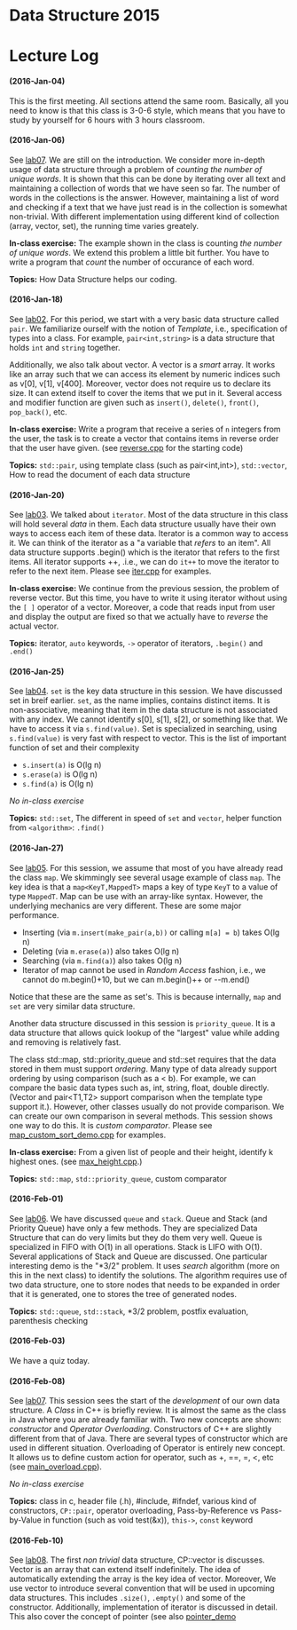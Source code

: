 # Data Structure 2015

# Lecture Log

#### (2016-Jan-04) 
This is the first meeting. All sections attend the same room. Basically, all you need to know is that this class is 3-0-6 style, which means that you have to study by yourself for 6 hours with 3 hours classroom.

#### (2016-Jan-06)
See [lab07](lab01). We are still on the introduction. We consider more in-depth usage of data structure through a problem of _counting the number of unique words_. It is shown that this can be done by iterating over all text and maintaining a collection of words that we have seen so far. The number of words in the collections is the answer. However, maintaining a list of word and checking if a text that we have just read is in the collection is somewhat non-trivial. With different implementation using different kind of collection (array, vector, set), the running time varies greately. 

**In-class exercise:** The example shown in the class is counting _the number of unique words_. We extend this problem a little bit further. You have to write a program that _count_ the number of occurance of each word.

**Topics:** How Data Structure helps our coding.

#### (2016-Jan-18)
See [lab02](lab02). For this period, we start with a very basic data structure called `pair`. We familiarize ourself with the notion of _Template_, i.e., specification of types into a class. For example, `pair<int,string>` is a data structure that holds `int` and `string` together.

Additionally, we also talk about vector. A vector is a _smart_ array. It works like an array such that we can access its element by numeric indices such as v[0], v[1], v[400]. Moreover, vector does not require us to declare its size. It can extend itself to cover the items that we put in it. Several access and modifier function are given such as `insert()`, `delete()`, `front()`, `pop_back()`, etc.

**In-class exercise:** Write a program that receive a series of `n` integers from the user, the task is to create a vector that contains items in reverse order that the user have given. (see [reverse.cpp](lab02/exercise/reverse.cpp) for the starting code)

**Topics:** `std::pair`, using template class (such as pair<int,int>), `std::vector`, How to read the document of each data structure

#### (2016-Jan-20)
See [lab03](lab03). We talked about `iterator`. Most of the data structure in this class will hold several _data_ in them. Each data structure usually have their own ways to access each item of these data. Iterator is a common way to access it. We can think of the iterator as a "a variable that _refers_ to an item". All data structure supports .begin() which is the iterator that refers to the first items. All iterator supports ++, .i.e., we can do `it++` to move the iterator to refer to the next item. Please see [iter.cpp](lab03/iter.cpp) for examples.

**In-class exercise:** We continue from the previous session, the problem of reverse vector. But this time, you have to write it using iterator without using the `[ ]` operator of a vector.  Moreover, a code that reads input from user and display the output are fixed so that we actually have to _reverse_ the actual vector.

**Topics:** iterator, `auto` keywords, `->` operator of iterators, `.begin()` and `.end()`

#### (2016-Jan-25)
See [lab04](lab04). `set` is the key data structure in this session. We have discussed set in breif earlier. `set`, as the name implies, contains distinct items. It is non-associative, meaning that item in the data structure is not associated with any index. We cannot identify s[0], s[1], s[2], or something like that. We have to access it via `s.find(value)`. Set is specialized in searching, using `s.find(value)` is very fast with respect to vector. This is the list of important function of set and their complexity
- `s.insert(a)` is O(lg n)
- `s.erase(a)` is O(lg n)
- `s.find(a)` is O(lg n)
 

_No in-class exercise_

**Topics:** `std::set`, The different in speed of `set` and `vector`, helper function from `<algorithm>`: `.find()`

#### (2016-Jan-27) 
See [lab05](lab05). For this session, we assume that most of you have already read the class `map`. We skimmingly see several usage example of class `map`. The key idea is that a `map<KeyT,MappedT>` maps a key of type `KeyT` to a value of type `MappedT`. Map can be use with an array-like syntax. However, the underlying mechanics are very different. These are some major performance.
- Inserting (via `m.insert(make_pair(a,b))` or calling `m[a] = b`) takes O(lg n)
- Deleting (via `m.erase(a)`) also takes O(lg n)
- Searching (via `m.find(a)`) also takes O(lg n)
- Iterator of map cannot be used in _Random Access_ fashion, i.e., we cannot do m.begin()+10, but we can m.begin()++ or --m.end()

Notice that these are the same as set's. This is because internally, `map` and `set` are very similar data structure.

Another data structure discussed in this session is `priority_queue`. It is a data structure that allows quick lookup of the "largest" value while adding and removing is relatively fast.

The class std::map, std::priority_queue and std::set requires that the data stored in them must support _ordering_. Many type of data already support ordering by using comparison (such as a < b). For example, we can compare the basic data types such as, int, string, float, double directly. (Vector<T> and pair<T1,T2> support comparison when the template type support it.). However, other classes usually do not provide comparison. We can create our own comparison in several methods. This session shows one way to do this. It is _custom comparator_. Please see [map_custom_sort_demo.cpp](lab05/map_custom_sort_demo.cpp) for examples.

**In-class exercise:** From a given list of people and their height, identify k highest ones. (see [max_height.cpp](lab05/exercise/max_height.cpp).)

**Topics:** `std::map`, `std::priority_queue`, custom comparator

#### (2016-Feb-01)
See [lab06](lab06). We have discussed `queue` and `stack`. Queue and Stack (and Priority Queue) have only a few methods. They are specialized Data Structure that can do very limits but they do them very well. Queue is specialized in FIFO with O(1) in all operations. Stack is LIFO with O(1). Several applications of Stack and Queue are discussed. One particular interesting demo is the "*3/2" problem. It uses _search_ algorithm (more on this in the next class) to identify the solutions. The algorithm requires use of two data structure, one to store nodes that needs to be expanded in order that it is generated, one to stores the tree of generated nodes.

**Topics:** `std::queue`, `std::stack`, *3/2 problem, postfix evaluation, parenthesis checking

#### (2016-Feb-03)
We have a quiz today.

#### (2016-Feb-08)
See [lab07](lab07). This session sees the start of the _development_ of our own data structure. A _Class_ in C++ is briefly review. It is almost the same as the class in Java where you are already familiar with. Two new concepts are shown: _constructor_ and _Operator Overloading_. Constructors of C++ are slightly different from that of Java. There are several types of constructor which are used in different situation. Overloading of Operator is entirely new concept. It allows us to define custom action for operator, such as +, ==, =, <, etc (see [main_overload.cpp](lab07/pair_demo/main_overload.cpp)).

_No in-class exercise_

**Topics:** class in c, header file (.h), #include, #ifndef, various kind of constructors, `CP::pair`, operator overloading, Pass-by-Reference vs Pass-by-Value in function (such as void test(&x)), `this->`, `const` keyword

#### (2016-Feb-10)
See [lab08](lab08). The first _non trivial_ data structure, CP::vector is discusses. Vector is an array that can extend itself indefinitely. The idea of automatically extending the array is the key idea of vector. Moreover, We use vector to introduce several convention that will be used in upcoming data structures. This includes `.size()`, `.empty()` and some of the constructor. Additionally, implementation of iterator is discussed in detail. This also cover the concept of pointer (see also [pointer_demo](lab08/pointer_demo/)
